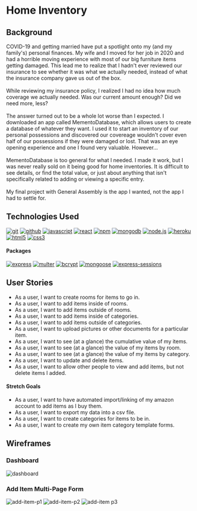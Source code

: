 # Home Inventory
## Background
COVID-19 and getting married have put a spotlight onto my (and my family's) personal finances. My wife and I moved for her job in 2020 and had a horrible moving experience with most of our big furniture items getting damaged. This lead me to realize that I hadn't ever reviewed our insurance to see whether it was what we actually needed, instead of what the insurance company gave us out of the box.<br/><br/>
While reviewing my insurance policy, I realized I had no idea how much coverage we actually needed. Was our current amount enough? Did we need more, less?<br/><br/>
The answer turned out to be a whole lot worse than I expected. I downloaded an app called MementoDatabase, which allows users to create a database of whatever they want. I used it to start an inventory of our personal possessions and discovered our covereage wouldn't cover even half of our possessions if they were damaged or lost. That was an eye opening experience and one I found very valuable. However...<br/><br/>
MementoDatabase is too general for what I needed. I made it work, but I was never really sold on it being good for home inventories. It is difficult to see details, or find the total value, or just about anything that isn't specifically related to adding or viewing a specific entry.<br/><br/>
My final project with General Assembly is the app I wanted, not the app I had to settle for.
## Technologies Used
[![git](https://img.shields.io/badge/-Git-F05032?style=for-the-badge&logo=git&logoColor=white)](https://git-scm.com/)
[![github](https://img.shields.io/badge/-GitHub-2e2e2e?style=for-the-badge&logo=github&logoColor=white)](https://github.com/)
[![javascript](https://img.shields.io/badge/-Javascript-e6d200?style=for-the-badge&logo=javascript&logoColor=white)](https://www.javascript.com/)
[![react](https://img.shields.io/badge/-ReactJS-61DBFB?style=for-the-badge&logo=React&logoColor=black)](https://reactjs.org/)
[![npm](https://img.shields.io/badge/-NPM-F9F9F9?style=for-the-badge&logo=npm&logoColor=white)](https://www.npmjs.com/)
[![mongodb](https://img.shields.io/badge/-MongoDB-13aa52?style=for-the-badge&logo=mongodb&logoColor=white)](https://www.mongodb.com/)
[![node.js](https://img.shields.io/badge/-Node.js-43853d?style=for-the-badge&logo=Node.js&logoColor=white)](https://nodejs.org/en/)
[![heroku](https://img.shields.io/badge/-Heroku-430098?style=for-the-badge&logo=heroku&logoColor=white)](https://www.heroku.com/)
[![html5](https://img.shields.io/badge/-HTML5-e34f26?style=for-the-badge&logo=html5&logoColor=white)](https://developer.mozilla.org/en-US/docs/Web/Guide/HTML/HTML5)
[![css3](https://img.shields.io/badge/-CSS3-0307fc?style=for-the-badge&logo=css3&logoColor=white)](https://developer.mozilla.org/en-US/docs/Web/CSS)
#### Packages
[![express](https://img.shields.io/badge/-Express-555555?style=for-the-badge)](https://www.npmjs.com/package/express)
[![multer](https://img.shields.io/badge/-Multer-555555?style=for-the-badge)](https://www.npmjs.com/package/multer)
[![bcrypt](https://img.shields.io/badge/-bcrypt-555555?style=for-the-badge)](https://www.npmjs.com/package/bcrypt)
[![mongoose](https://img.shields.io/badge/-Mongoose-555555?style=for-the-badge)](https://www.npmjs.com/package/mongoose)
[![express-sessions](https://img.shields.io/badge/-Session-555555?style=for-the-badge)](https://www.npmjs.com/package/express-session)
## User Stories
- As a user, I want to create rooms for items to go in.
- As a user, I want to add items inside of rooms.
- As a user, I want to add items outside of rooms.
- As a user, I want to add items inside of categories.
- As a user, I want to add items outside of categories.
- As a user, I want to upload pictures or other documents for a particular item.
- As a user, I want to see (at a glance) the cumulative value of my items.
- As a user, I want to see (at a glance) the value of my items by room.
- As a user, I want to see (at a glance) the value of my items by category.
- As a user, I want to update and delete items.
- As a user, I want to allow other people to view and add items, but not delete items I added.
#### Stretch Goals
- As a user, I want to have automated import/linking of my amazon account to add items as I buy them.
- As a user, I want to export my data into a csv file.
- As a user, I want to create categories for items to be in.
- As a user, I want to create my own item category template forms.

## Wireframes
### Dashboard
![dashboard](https://user-images.githubusercontent.com/62188881/113032930-0f02f880-9156-11eb-96f3-43fb0fc76a0d.png)
### Add Item Multi-Page Form
![add-item-p1](https://user-images.githubusercontent.com/62188881/113072097-cbc37c80-918b-11eb-8d02-7e32616b6866.png)
![add-item-p2](https://user-images.githubusercontent.com/62188881/113082548-4eeecd80-91a0-11eb-8c34-ef78ea38fc06.png)
![add-item p3](https://user-images.githubusercontent.com/62188881/113154620-cdc62380-91fd-11eb-9261-f400639a741f.png)
